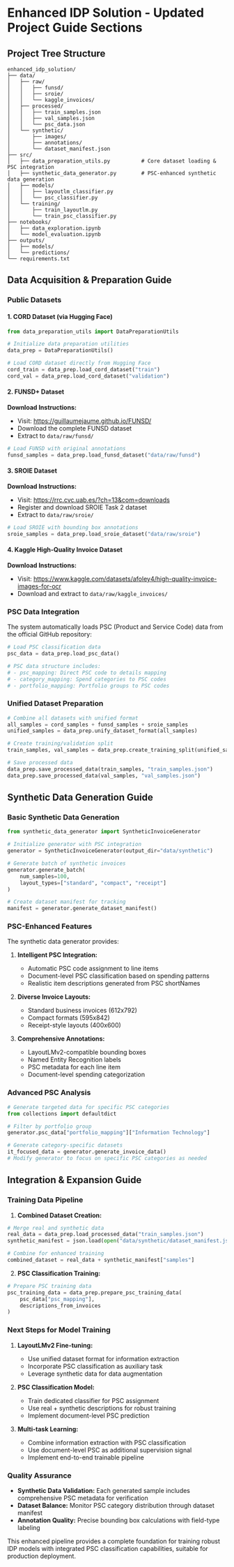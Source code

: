 # Enhanced IDP Solution - Updated Project Guide Sections

## Project Tree Structure

```
enhanced_idp_solution/
├── data/
│   ├── raw/
│   │   ├── funsd/
│   │   ├── sroie/
│   │   └── kaggle_invoices/
│   ├── processed/
│   │   ├── train_samples.json
│   │   ├── val_samples.json
│   │   └── psc_data.json
│   └── synthetic/
│       ├── images/
│       ├── annotations/
│       └── dataset_manifest.json
├── src/
│   ├── data_preparation_utils.py          # Core dataset loading & PSC integration
│   ├── synthetic_data_generator.py        # PSC-enhanced synthetic data generation
│   ├── models/
│   │   ├── layoutlm_classifier.py
│   │   └── psc_classifier.py
│   └── training/
│       ├── train_layoutlm.py
│       └── train_psc_classifier.py
├── notebooks/
│   ├── data_exploration.ipynb
│   └── model_evaluation.ipynb
├── outputs/
│   ├── models/
│   └── predictions/
└── requirements.txt
```

## Data Acquisition & Preparation Guide

### Public Datasets

#### 1. CORD Dataset (via Hugging Face)

```python
from data_preparation_utils import DataPreparationUtils

# Initialize data preparation utilities
data_prep = DataPreparationUtils()

# Load CORD dataset directly from Hugging Face
cord_train = data_prep.load_cord_dataset("train")
cord_val = data_prep.load_cord_dataset("validation")
```

#### 2. FUNSD+ Dataset

**Download Instructions:**

- Visit: https://guillaumejaume.github.io/FUNSD/
- Download the complete FUNSD dataset
- Extract to `data/raw/funsd/`

```python
# Load FUNSD with original annotations
funsd_samples = data_prep.load_funsd_dataset("data/raw/funsd")
```

#### 3. SROIE Dataset

**Download Instructions:**

- Visit: https://rrc.cvc.uab.es/?ch=13&com=downloads
- Register and download SROIE Task 2 dataset
- Extract to `data/raw/sroie/`

```python
# Load SROIE with bounding box annotations
sroie_samples = data_prep.load_sroie_dataset("data/raw/sroie")
```

#### 4. Kaggle High-Quality Invoice Dataset

**Download Instructions:**

- Visit: https://www.kaggle.com/datasets/afoley4/high-quality-invoice-images-for-ocr
- Download and extract to `data/raw/kaggle_invoices/`

### PSC Data Integration

The system automatically loads PSC (Product and Service Code) data from the official GitHub repository:

```python
# Load PSC classification data
psc_data = data_prep.load_psc_data()

# PSC data structure includes:
# - psc_mapping: Direct PSC code to details mapping
# - category_mapping: Spend categories to PSC codes
# - portfolio_mapping: Portfolio groups to PSC codes
```

### Unified Dataset Preparation

```python
# Combine all datasets with unified format
all_samples = cord_samples + funsd_samples + sroie_samples
unified_samples = data_prep.unify_dataset_format(all_samples)

# Create training/validation split
train_samples, val_samples = data_prep.create_training_split(unified_samples, train_ratio=0.8)

# Save processed data
data_prep.save_processed_data(train_samples, "train_samples.json")
data_prep.save_processed_data(val_samples, "val_samples.json")
```

## Synthetic Data Generation Guide

### Basic Synthetic Data Generation

```python
from synthetic_data_generator import SyntheticInvoiceGenerator

# Initialize generator with PSC integration
generator = SyntheticInvoiceGenerator(output_dir="data/synthetic")

# Generate batch of synthetic invoices
generator.generate_batch(
    num_samples=100,
    layout_types=["standard", "compact", "receipt"]
)

# Create dataset manifest for tracking
manifest = generator.generate_dataset_manifest()
```

### PSC-Enhanced Features

The synthetic data generator provides:

1. **Intelligent PSC Integration:**

   - Automatic PSC code assignment to line items
   - Document-level PSC classification based on spending patterns
   - Realistic item descriptions generated from PSC shortNames

2. **Diverse Invoice Layouts:**

   - Standard business invoices (612x792)
   - Compact formats (595x842)
   - Receipt-style layouts (400x600)

3. **Comprehensive Annotations:**
   - LayoutLMv2-compatible bounding boxes
   - Named Entity Recognition labels
   - PSC metadata for each line item
   - Document-level spending categorization

### Advanced PSC Analysis

```python
# Generate targeted data for specific PSC categories
from collections import defaultdict

# Filter by portfolio group
generator.psc_data["portfolio_mapping"]["Information Technology"]

# Generate category-specific datasets
it_focused_data = generator.generate_invoice_data()
# Modify generator to focus on specific PSC categories as needed
```

## Integration & Expansion Guide

### Training Data Pipeline

1. **Combined Dataset Creation:**

```python
# Merge real and synthetic data
real_data = data_prep.load_processed_data("train_samples.json")
synthetic_manifest = json.load(open("data/synthetic/dataset_manifest.json"))

# Combine for enhanced training
combined_dataset = real_data + synthetic_manifest["samples"]
```

2. **PSC Classification Training:**

```python
# Prepare PSC training data
psc_training_data = data_prep.prepare_psc_training_data(
    psc_data["psc_mapping"],
    descriptions_from_invoices
)
```

### Next Steps for Model Training

1. **LayoutLMv2 Fine-tuning:**

   - Use unified dataset format for information extraction
   - Incorporate PSC classification as auxiliary task
   - Leverage synthetic data for data augmentation

2. **PSC Classification Model:**

   - Train dedicated classifier for PSC assignment
   - Use real + synthetic descriptions for robust training
   - Implement document-level PSC prediction

3. **Multi-task Learning:**
   - Combine information extraction with PSC classification
   - Use document-level PSC as additional supervision signal
   - Implement end-to-end trainable pipeline

### Quality Assurance

- **Synthetic Data Validation:** Each generated sample includes comprehensive PSC metadata for verification
- **Dataset Balance:** Monitor PSC category distribution through dataset manifest
- **Annotation Quality:** Precise bounding box calculations with field-type labeling

This enhanced pipeline provides a complete foundation for training robust IDP models with integrated PSC classification capabilities, suitable for production deployment.
